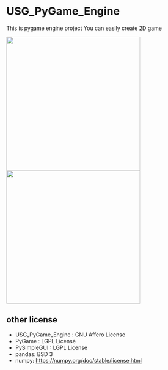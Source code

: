 # USG_PyGame_Engine
This is pygame engine project
You can easily create 2D game 

<img src=https://user-images.githubusercontent.com/47798805/217277074-659e8e5e-43fe-446f-a044-bf38d8e16188.png width="350" height="350"><img src=https://user-images.githubusercontent.com/47798805/217277164-347df1e5-526d-41cf-89d9-0ae46319141c.png width="350" height="350">


## other license
- USG_PyGame_Engine : GNU Affero License
- PyGame : LGPL License
- PySimpleGUI : LGPL License
- pandas: BSD 3
- numpy: https://numpy.org/doc/stable/license.html
